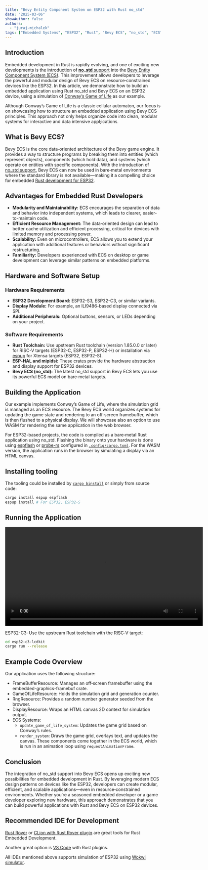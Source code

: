 ```yaml
---
title: "Bevy Entity Component System on ESP32 with Rust no_std"
date: "2025-03-06"
showAuthor: false
authors:
  - "juraj-michalek"
tags: ["Embedded Systems", "ESP32", "Rust", "Bevy ECS", "no_std", "ECS", "WASM"]
---
```


## Introduction

Embedded development in Rust is rapidly evolving, and one of exciting new developments is the introduction
of [**no_std** support](https://www.youtube.com/live/Ao2gXd_CgUc?si=emIdJlz5fbGJQAx6&t=236)
into the [Bevy Entity Component System (ECS)](https://bevyengine.org/learn/quick-start/getting-started/ecs/).
This improvement allows developers to leverage the powerful and modular design of Bevy ECS
on resource‑constrained devices like the ESP32.
In this article, we demonstrate how to build an embedded application using Rust no_std and Bevy ECS
on an ESP32 device, using a simulation of [Conway’s Game of Life](https://github.com/georgik/esp32-conways-game-of-life-rs) as our example.

Although Conway’s Game of Life is a classic cellular automaton,
our focus is on showcasing how to structure an embedded application using Bevy ECS principles.
This approach not only helps organize code into clean, modular systems for interactive and data intensive appl;ications.

## What is Bevy ECS?

Bevy ECS is the core data‑oriented architecture of the Bevy game engine. It provides a way to structure programs by breaking them into entities (which represent objects), components (which hold data), and systems (which operate on entities with specific components). With the introduction of [no_std support](https://www.youtube.com/live/Ao2gXd_CgUc?si=emIdJlz5fbGJQAx6&t=236), Bevy ECS can now be used in bare‑metal environments where the standard library is not available—making it a compelling choice for embedded
[Rust development for ESP32](https://developer.espressif.com/blog/2025/02/rust-esp-hal-beta/).

## Advantages for Embedded Rust Developers

- **Modularity and Maintainability:** ECS encourages the separation of data and behavior into independent systems, which leads to clearer, easier-to-maintain code.
- **Efficient Resource Management:** The data‑oriented design can lead to better cache utilization and efficient processing, critical for devices with limited memory and processing power.
- **Scalability:** Even on microcontrollers, ECS allows you to extend your application with additional features or behaviors without significant restructuring.
- **Familiarity:** Developers experienced with ECS on desktop or game development can leverage similar patterns on embedded platforms.

## Hardware and Software Setup

### Hardware Requirements

- **ESP32 Development Board:** ESP32-S3, ESP32-C3, or similar variants.
- **Display Module:** For example, an ILI9486-based display connected via SPI.
- **Additional Peripherals:** Optional buttons, sensors, or LEDs depending on your project.

### Software Requirements

- **Rust Toolchain:** Use upstream Rust toolchain (version 1.85.0.0 or later) for RISC-V targets (ESP32-C, ESP32-P, ESP32-H) or installation via [espup](https://github.com/esp-rs/espup) for Xtensa targets (ESP32, ESP32-S).
- **ESP‑HAL and mipidsi:** These crates provide the hardware abstraction and display support for ESP32 devices.
- **Bevy ECS (no_std):** The latest no_std support in Bevy ECS lets you use its powerful ECS model on bare‑metal targets.

## Building the Application

Our example implements Conway’s Game of Life, where the simulation grid is managed as an ECS resource. The Bevy ECS world organizes systems for updating the game state and rendering to an off‑screen framebuffer, which is then flushed to a physical display. We will showcase also an option to use WASM for rendering the same application in the web browser.

For ESP32-based projects, the code is compiled as a bare‑metal Rust application using no_std. Flashing the binary onto your hardware is done using [espflash](https://github.com/esp-rs/espflash) or [probe-rs](https://github.com/probe-rs/probe-rs) configured in [`.config/cargo.toml`](https://github.com/georgik/esp32-conways-game-of-life-rs/blob/main/esp32-c3-lcdkit/.cargo/config.toml). For the WASM version, the application runs in the browser by simulating a display via an HTML canvas.

## Installing tooling

The tooling could be installed by [`cargo binstall`](https://github.com/cargo-bins/cargo-binstall) or simply from source code:

```sh
cargo install espup espflash
espup install # For ESP32, ESP32-S
```

## Running the Application

<video controls width="640">
    <source src="https://github.com/user-attachments/assets/e9d48ff7-b14c-4874-9521-fe59e915bc76" type="video/mp4">
    Your browser does not support the video tag. You can view the video <a href="https://github.com/user-attachments/assets/e9d48ff7-b14c-4874-9521-fe59e915bc76">here</a>.
</video>


ESP32-C3:
Use the upstream Rust toolchain with the RISC‑V target:
```sh
cd esp32-c3-lcdkit
cargo run --release
```

## Example Code Overview
Our application uses the following structure:

- FrameBufferResource: Manages an off‑screen framebuffer using the embedded-graphics-framebuf crate.
- GameOfLifeResource: Holds the simulation grid and generation counter.
- RngResource: Provides a random number generator seeded from the browser.
- DisplayResource: Wraps an HTML canvas 2D context for simulation output.
- ECS Systems:
  - `update_game_of_life_system`: Updates the game grid based on Conway’s rules.
  - `render_system`: Draws the game grid, overlays text, and updates the canvas.
These components come together in the ECS world, which is run in an animation loop using `requestAnimationFrame`.

## Conclusion
The integration of no_std support into Bevy ECS opens up exciting new possibilities for embedded development in Rust. By leveraging modern ECS design patterns on devices like the ESP32, developers can create modular, efficient, and scalable applications—even in resource‑constrained environments. Whether you’re a seasoned embedded developer or a game developer exploring new hardware, this approach demonstrates that you can build powerful applications with Rust and Bevy ECS on ESP32 devices.

## Recommended IDE for Development

[Rust Rover](https://www.jetbrains.com/rust/) or [CLion with Rust Rover plugin](https://developer.espressif.com/blog/clion/) are great tools for Rust Embedded Development.

Another great option is [VS Code](https://code.visualstudio.com/) with Rust plugins.

All IDEs mentioned above supports simulation of ESP32 using [Wokwi simulator](https://plugins.jetbrains.com/plugin/23826-wokwi-simulator).
